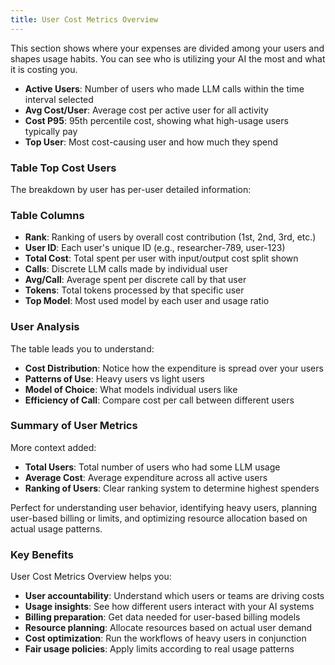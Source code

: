 ```yaml
---
title: User Cost Metrics Overview
---
```


This section shows where your expenses are divided among your users and shapes usage habits. You can see who is utilizing your AI the most and what it is costing you.

- **Active Users**: Number of users who made LLM calls within the time interval selected
- **Avg Cost/User**: Average cost per active user for all activity
- **Cost P95**: 95th percentile cost, showing what high-usage users typically pay
- **Top User**: Most cost-causing user and how much they spend

### Table Top Cost Users

The breakdown by user has per-user detailed information:

### Table Columns

- **Rank**: Ranking of users by overall cost contribution (1st, 2nd, 3rd, etc.)
- **User ID**: Each user's unique ID (e.g., researcher-789, user-123)
- **Total Cost**: Total spent per user with input/output cost split shown
- **Calls**: Discrete LLM calls made by individual user
- **Avg/Call**: Average spent per discrete call by that user
- **Tokens**: Total tokens processed by that specific user
- **Top Model**: Most used model by each user and usage ratio

### User Analysis

The table leads you to understand:

- **Cost Distribution**: Notice how the expenditure is spread over your users
- **Patterns of Use**: Heavy users vs light users
- **Model of Choice**: What models individual users like
- **Efficiency of Call**: Compare cost per call between different users

### Summary of User Metrics

More context added:

- **Total Users**: Total number of users who had some LLM usage
- **Average Cost**: Average expenditure across all active users
- **Ranking of Users**: Clear ranking system to determine highest spenders

Perfect for understanding user behavior, identifying heavy users, planning user-based billing or limits, and optimizing resource allocation based on actual usage patterns.

### Key Benefits

User Cost Metrics Overview helps you:

- **User accountability**: Understand which users or teams are driving costs
- **Usage insights**: See how different users interact with your AI systems
- **Billing preparation**: Get data needed for user-based billing models
- **Resource planning**: Allocate resources based on actual user demand
- **Cost optimization**: Run the workflows of heavy users in conjunction
- **Fair usage policies**: Apply limits according to real usage patterns
